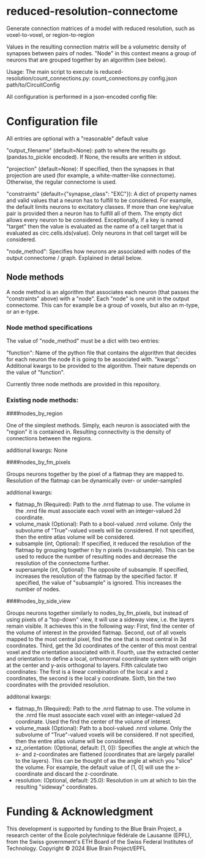 # reduced-resolution-connectome

Generate connection matrices of a model with reduced resolution, such as voxel-to-voxel, or region-to-region

Values in the resulting connection matrix will be a volumetric density of synapses between pairs of nodes.
"Node" in this context means a group of neurons that are grouped together by an algorithm (see below).

Usage: The main script to execute is reduced-resolution/count_connections.py:
count_connections.py config.json path/to/CircuitConfig

All configuration is performed in a json-encoded config file:

# Configuration file
All entries are optional with a "reasonable" default value

"output_filename" (default=None): path to where the results go (pandas.to_pickle encoded). If None, the results are written in stdout.

"projection" (default=None): If specified, then the synapses in that projection are used (for example, a white-matter-like connectome).
Otherwise, the regular connectome is used.

"constraints" (default={"synapse_class": "EXC"}): A dict of property names and valid values that a neuron has to fulfill to be considered. 
For example, the default limits neurons to excitatory classes. If more than one key/value pair is provided then a neuron has to fulfill all of them.
The empty dict allows every neuron to be considered. Exceptionally, if a key is named "target" then the value is evaluated as the name of a cell target
that is evaluated as circ.cells.ids(value). Only neurons in that cell target will be considered. 

"node_method": Specifies how neurons are associated with nodes of the output connectome / graph. Explained in detail below.

## Node methods
A node method is an algorithm that associates each neuron (that passes the "constraints" above) with a "node". Each "node" is
one unit in the output connectome. This can for example be a group of voxels, but also an m-type, or an e-type.

### Node method specifications
The value of "node_method" must be a dict with two entries:

"function": Name of the python file that contains the algorithm that decides for each neuron the node it is going to be associated with.
"kwargs": Additional kwargs to be provided to the algorithm. Their nature depends on the value of "function".

Currently three node methods are provided in this repository.

### Existing node methods:
####nodes_by_region

One of the simplest methods. Simply, each neuron is associated with the "region" it is contained in. Resulting connectivity is the density of connections between the regions.

additional kwargs:  None

####nodes_by_fm_pixels

Groups neurons together by the pixel of a flatmap they are mapped to. Resolution of the flatmap can be dynamically over- or under-sampled

additional kwargs: 
  - flatmap_fn (Required): Path to the .nrrd flatmap to use. The volume in the .nrrd file must associate each voxel with an integer-valued 2d coordinate.
  - volume_mask (Optional): Path to a bool-valued .nrrd volume. Only the subvolume of "True"-valued voxels will be considered.
If not specified, then the entire atlas volume will be considered.
  - subsample (int, Optional): If specified, it reduced the resolution of the flatmap by grouping together n by n pixels (n=subsample).
This can be used to reduce the number of resulting nodes and decrease the resolution of the connectome further.
  - supersample (int, Optional): The opposite of subsample. If specified, increases the resolution of the flatmap by the specified factor.
If specified, the value of "subsample" is ignored. This increases the number of nodes.

####nodes_by_side_view

Groups neurons together similarly to nodes_by_fm_pixels, but instead of using pixels of a "top-down" view, it will use a sideway view, i.e. the layers remain visible.
It achieves this in the following way: First, find the center of the volume of interest in the provided flatmap. Second, out of all voxels mapped to the most central pixel, find the one that is most central in 3d coordinates.
Third, get the 3d coordinates of the center of this most central voxel and the orientation associated with it. 
Fourth, use the extracted center and orientation to define a local, orthonormal coordinate system with origin at the center and y-axis orthogonal to layers.
Fifth calculate two coordinates: The first is a linear combination of the local x and z coordinates, the second is the local y coordinate.
Sixth, bin the two coordinates with the provided resolution.

additonal kwargs:
  - flatmap_fn (Required): Path to the .nrrd flatmap to use. The volume in the .nrrd file must associate each voxel with an integer-valued 2d coordinate. Used the find the center of the volume of interest.
  - volume_mask (Optional): Path to a bool-valued .nrrd volume. Only the subvolume of "True"-valued voxels will be considered.
If not specified, then the entire atlas volume will be considered.
  - xz_orientation: (Optional, default: [1, 0]): Specifies the angle at which the x- and z-coordinates are flattened (coordinates that are largely parallel to the layers).
This can be thought of as the angle at which you "slice" the volume. For example, the default value of [1, 0] will use the x-coordinate and discard the z-coordinate.
  - resolution: (Optional, default: 25.0): Resolution in um at which to bin the resulting "sideway" coordinates.

# Funding & Acknowledgment
This development is supported by funding to the Blue Brain Project, a research center of the École polytechnique fédérale de Lausanne (EPFL), from the Swiss government's ETH Board of the Swiss Federal Institutes of Technology.
Copyright © 2024 Blue Brain Project/EPFL
